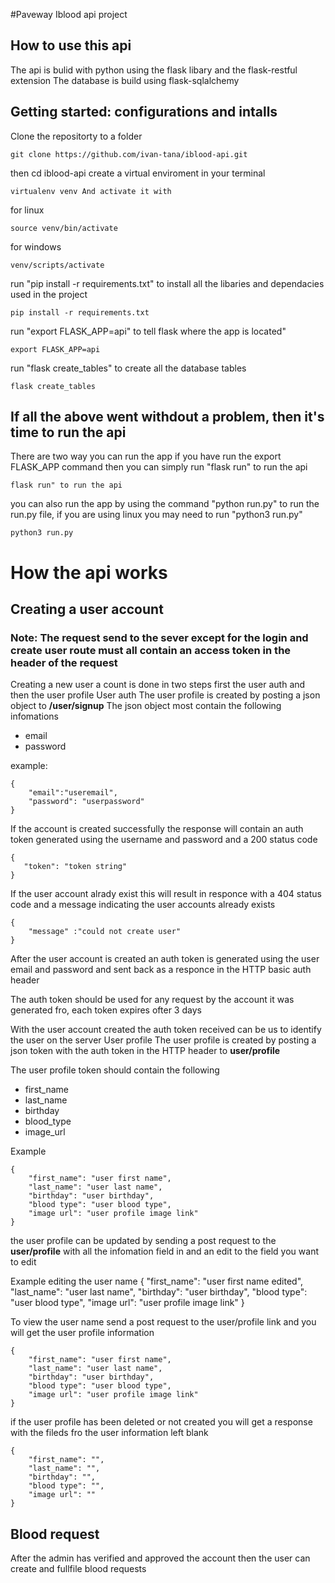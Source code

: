 #Paveway Iblood api project

## How to use this api 
The api is bulid with python using the flask libary and the flask-restful extension
The database is build using flask-sqlalchemy 

## Getting started: configurations and intalls 
Clone the repositorty to a folder

    git clone https://github.com/ivan-tana/iblood-api.git


then
    cd iblood-api
create a virtual enviroment in your terminal

    virtualenv venv And activate it with 

for linux

    source venv/bin/activate
    
for windows

    venv/scripts/activate
run "pip install -r requirements.txt" to install all the libaries and dependacies used in the project

    pip install -r requirements.txt

run "export FLASK_APP=api" to tell flask where the app is located"

    export FLASK_APP=api

run "flask create_tables" to create all the database tables 

    flask create_tables

## If all the above went withdout a problem, then it's time to run the api
There are two way you can run the app
if you have run the export FLASK_APP command then you can simply run "flask run" to run the api 

    flask run" to run the api

you can also run the app by using the command "python run.py" to run the run.py file, if you are using linux you may need to run "python3 run.py"
    
    python3 run.py

# How the api works
## Creating a user account

### Note: The request send to the sever except for the login and create user route must all contain an access token in the header of the request
Creating a new user a count is done in two steps first the user auth and then the user profile 
User auth
The user profile is created by posting a json object to **/user/signup**
The json object most contain the following infomations

* email
* password 

example:

    {
        "email":"useremail",
        "password": "userpassword"
    }

If the account is created successfully the response will contain an auth token generated using the username and password and a 200 status code 

    { 
       "token": "token string"
    }

If the user account alrady exist this will result in  responce with a 404 status code and a message indicating the user accounts already exists

    {
        "message" :"could not create user"
    }

After the user account is created an auth token is generated using the user email and password and sent back as a responce in the HTTP basic auth header 

The auth token should be used for any request by the account it was generated fro, each token expires ofter 3 days 

With the user account created the auth token received can be us to identify the user on the server 
User profile
The user profile is created by posting a json token with the auth token in the HTTP header to **user/profile**

The user profile token should contain the following 
* first_name
* last_name
* birthday
* blood_type
* image_url

Example 

    {
        "first_name": "user first name",
        "last_name": "user last name",
        "birthday": "user birthday",
        "blood type": "user blood type",
        "image url": "user profile image link"
    }

the user profile can be updated by sending a post request to the **user/profile** with all the infomation field in and an edit to the field you want to edit

Example editing the user name
    {
        "first_name": "user first name edited",
        "last_name": "user last name",
        "birthday": "user birthday",
        "blood type": "user blood type",
        "image url": "user profile image link"
    }

To view the user name send a post request to the user/profile link and you will get the user profile information

    {
        "first_name": "user first name",
        "last_name": "user last name",
        "birthday": "user birthday",
        "blood type": "user blood type",
        "image url": "user profile image link"
    }

if the user profile has been deleted or not created you will get  a response with the fileds fro the user information left blank

    {
        "first_name": "",
        "last_name": "",
        "birthday": "",
        "blood type": "",
        "image url": ""
    }

## Blood request 
After the admin has verified and approved the account then the user can create and fullfile blood requests 
